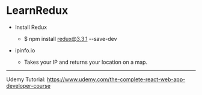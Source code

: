 # LearnRedux

- Install Redux
  - $ npm install redux@3.3.1 --save-dev
  
- ipinfo.io
  - Takes your IP and returns your location on a map.

---
Udemy Tutorial:
https://www.udemy.com/the-complete-react-web-app-developer-course
